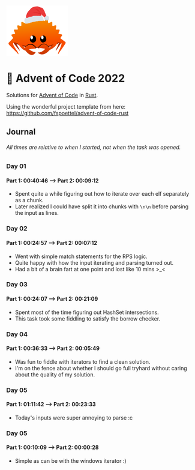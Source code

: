 <img src="./.assets/christmas_ferris.png" width="164">

# 🎄 Advent of Code 2022

Solutions for [Advent of Code](https://adventofcode.com/) in [Rust](https://www.rust-lang.org/).

Using the wonderful project template from here: https://github.com/fspoettel/advent-of-code-rust

## Journal
###### All times are relative to when I started, not when the task was opened.
### Day 01
#### Part 1: 00:40:46 --> Part 2: 00:09:12
- Spent quite a while figuring out how to iterate over each elf separately as a chunk.
- Later realized I could have split it into chunks with `\n\n` before parsing the input as lines.

### Day 02
#### Part 1: 00:24:57 --> Part 2: 00:07:12
- Went with simple match statements for the RPS logic.
- Quite happy with how the input iterating and parsing turned out.
- Had a bit of a brain fart at one point and lost like 10 mins >_<

### Day 03
#### Part 1: 00:24:07 --> Part 2: 00:21:09
- Spent most of the time figuring out HashSet intersections.
- This task took some fiddling to satisfy the borrow checker.

### Day 04
#### Part 1: 00:36:33 --> Part 2: 00:05:49
- Was fun to fiddle with iterators to find a clean solution.
- I'm on the fence about whether I should go full tryhard without caring about the quality of my solution.

### Day 05
#### Part 1: 01:11:42 --> Part 2: 00:23:33
- Today's inputs were super annoying to parse :c

### Day 05
#### Part 1: 00:10:09 --> Part 2: 00:00:28
- Simple as can be with the windows iterator :)